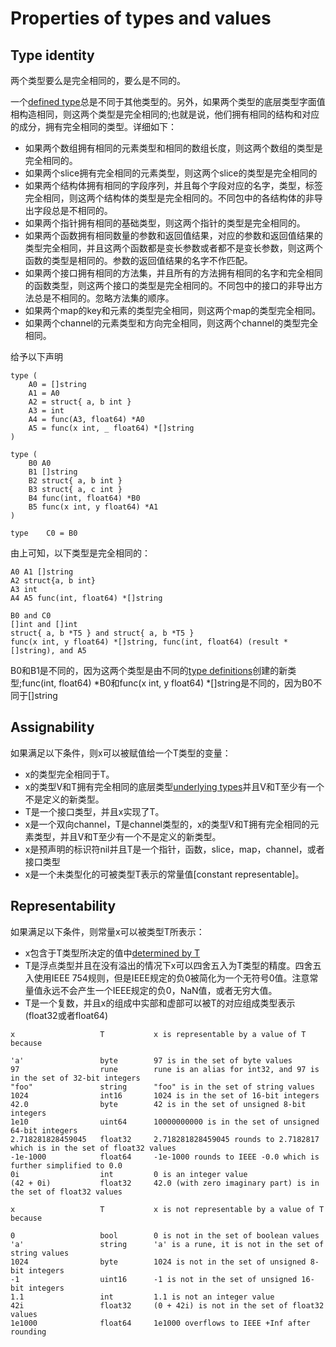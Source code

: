 # Properties of types and values
## Type identity

两个类型要么是完全相同的，要么是不同的。

一个[defined type]()总是不同于其他类型的。另外，如果两个类型的底层类型字面值相构造相同，则这两个类型是完全相同的;也就是说，他们拥有相同的结构和对应的成分，拥有完全相同的类型。详细如下：
 - 如果两个数组拥有相同的元素类型和相同的数组长度，则这两个数组的类型是完全相同的。
 - 如果两个slice拥有完全相同的元素类型，则这两个slice的类型是完全相同的
 - 如果两个结构体拥有相同的字段序列，并且每个字段对应的名字，类型，标签完全相同，则这两个结构体的类型是完全相同的。不同包中的各结构体的非导出字段总是不相同的。
 - 如果两个指针拥有相同的基础类型，则这两个指针的类型是完全相同的。
 - 如果两个函数拥有相同数量的参数和返回值结果，对应的参数和返回值结果的类型完全相同，并且这两个函数都是变长参数或者都不是变长参数，则这两个函数的类型是相同的。参数的返回值结果的名字不作匹配。
 - 如果两个接口拥有相同的方法集，并且所有的方法拥有相同的名字和完全相同的函数类型，则这两个接口的类型是完全相同的。不同包中的接口的非导出方法总是不相同的。忽略方法集的顺序。
 - 如果两个map的key和元素的类型完全相同，则这两个map的类型完全相同。
 - 如果两个channel的元素类型和方向完全相同，则这两个channel的类型完全相同。

给予以下声明

```
type (
	A0 = []string
	A1 = A0
	A2 = struct{ a, b int }
	A3 = int
	A4 = func(A3, float64) *A0
	A5 = func(x int, _ float64) *[]string
)

type (
	B0 A0
	B1 []string
	B2 struct{ a, b int }
	B3 struct{ a, c int }
	B4 func(int, float64) *B0
	B5 func(x int, y float64) *A1
)

type	C0 = B0
```

由上可知，以下类型是完全相同的：

```
A0 A1 []string
A2 struct{a, b int}
A3 int
A4 A5 func(int, float64) *[]string

B0 and C0
[]int and []int
struct{ a, b *T5 } and struct{ a, b *T5 }
func(x int, y float64) *[]string, func(int, float64) (result *[]string), and A5
```

B0和B1是不同的，因为这两个类型是由不同的[type definitions]()创建的新类型;func(int, float64) *B0和func(x int, y float64) *[]string是不同的，因为B0不同于[]string

## Assignability
如果满足以下条件，则x可以被赋值给一个T类型的变量：
 - x的类型完全相同于T。
 - x的类型V和T拥有完全相同的底层类型[underlying types]()并且V和T至少有一个不是定义的新类型。
 - T是一个接口类型，并且x实现了T。
 - x是一个双向channel，T是channel类型的，x的类型V和T拥有完全相同的元素类型，并且V和T至少有一个不是定义的新类型。
 - x是预声明的标识符nil并且T是一个指针，函数，slice，map，channel，或者接口类型
 - x是一个未类型化的可被类型T表示的常量值[constant representable]。

## Representability
如果满足以下条件，则常量x可以被类型T所表示：
 - x包含于T类型所决定的值中[determined by T]()
 - T是浮点类型并且在没有溢出的情况下x可以四舍五入为T类型的精度。四舍五入使用IEEE 754规则，但是IEEE规定的负0被简化为一个无符号0值。注意常量值永远不会产生一个IEEE规定的负0，NaN值，或者无穷大值。
 - T是一个复数，并且x的组成中实部和虚部可以被T的对应组成类型表示(float32或者float64)

```
x                   T           x is representable by a value of T because

'a'                 byte        97 is in the set of byte values
97                  rune        rune is an alias for int32, and 97 is in the set of 32-bit integers
"foo"               string      "foo" is in the set of string values
1024                int16       1024 is in the set of 16-bit integers
42.0                byte        42 is in the set of unsigned 8-bit integers
1e10                uint64      10000000000 is in the set of unsigned 64-bit integers
2.718281828459045   float32     2.718281828459045 rounds to 2.7182817 which is in the set of float32 values
-1e-1000            float64     -1e-1000 rounds to IEEE -0.0 which is further simplified to 0.0
0i                  int         0 is an integer value
(42 + 0i)           float32     42.0 (with zero imaginary part) is in the set of float32 values
```

```
x                   T           x is not representable by a value of T because

0                   bool        0 is not in the set of boolean values
'a'                 string      'a' is a rune, it is not in the set of string values
1024                byte        1024 is not in the set of unsigned 8-bit integers
-1                  uint16      -1 is not in the set of unsigned 16-bit integers
1.1                 int         1.1 is not an integer value
42i                 float32     (0 + 42i) is not in the set of float32 values
1e1000              float64     1e1000 overflows to IEEE +Inf after rounding
```
